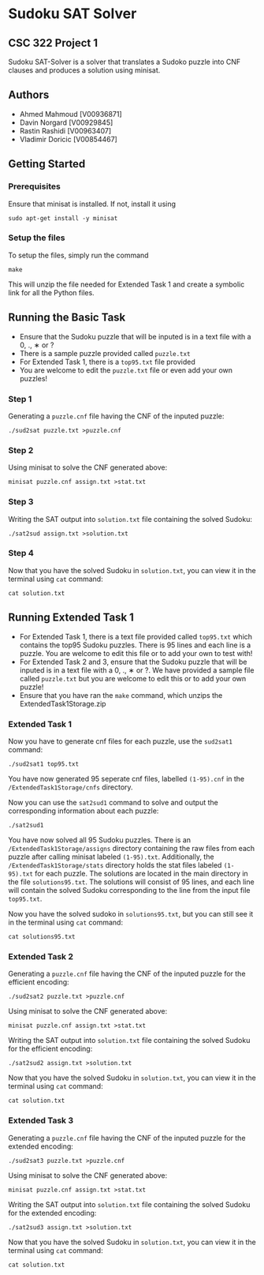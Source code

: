 # Sudoku SAT Solver
## CSC 322 Project 1
Sudoku SAT-Solver is a solver that translates a Sudoko puzzle into CNF clauses and produces a solution using minisat.
    
## Authors
- Ahmed Mahmoud [V00936871]
- Davin Norgard [V00929845]
- Rastin Rashidi [V00963407]
- Vladimir Doricic [V00854467]

## Getting Started
### Prerequisites
Ensure that minisat is installed. If not, install it using
```
sudo apt-get install -y minisat
```
### Setup the files
To setup the files, simply run the command
```
make
```
This will unzip the file needed for Extended Task 1 and create a symbolic link for all the Python files.
## Running the Basic Task
- Ensure that the Sudoku puzzle that will be inputed is in a text file with a 0, ., ∗ or ?
- There is a sample puzzle provided called `puzzle.txt` 
- For Extended Task 1, there is a `top95.txt` file provided 
- You are welcome to edit the `puzzle.txt` file or even add your own puzzles!

### Step 1
Generating a `puzzle.cnf` file having the CNF of the inputed puzzle:
```
./sud2sat puzzle.txt >puzzle.cnf
```

### Step 2
Using minisat to solve the CNF generated above:
```
minisat puzzle.cnf assign.txt >stat.txt
```

### Step 3
Writing the SAT output into `solution.txt` file containing the solved Sudoku:
```
./sat2sud assign.txt >solution.txt
```

### Step 4
Now that you have the solved Sudoku in `solution.txt`, you can view it in the terminal using `cat` command:
```
cat solution.txt
```

## Running Extended Task 1
- For Extended Task 1, there is a text file provided called `top95.txt` which contains the top95 Sudoku puzzles. There is 95 lines and each line is a puzzle. You are welcome to edit this file or to add your own to test with!
- For Extended Task 2 and 3, ensure that the Sudoku puzzle that will be inputed is in a text file with a 0, ., ∗ or ?. We have provided a sample file called `puzzle.txt` but you are welcome to edit this or to add your own puzzle!
- Ensure that you have ran the `make` command, which unzips the ExtendedTask1Storage.zip

### Extended Task 1
Now you have to generate cnf files for each puzzle, use the `sud2sat1` command:
```
./sud2sat1 top95.txt
```

You have now generated 95 seperate cnf files, labelled `(1-95).cnf` in the `/ExtendedTask1Storage/cnfs` directory.

Now you can use the `sat2sud1` command to solve and output the corresponding information about each puzzle:
```
./sat2sud1
```

You have now solved all 95 Sudoku puzzles. There is an `/ExtendedTask1Storage/assigns` directory containing the raw files from each puzzle after calling minisat labeled `(1-95).txt`.  Additionally, the `/ExtendedTask1Storage/stats` directory holds the stat files labeled `(1-95).txt` for each puzzle. The solutions are located in the main directory in the file `solutions95.txt`. The solutions will consist of 95 lines, and each line will contain the solved Sudoku corresponding to the line from the input file `top95.txt`.

Now you have the solved sudoko in `solutions95.txt`, but you can still see it in the terminal using `cat` command:
```
cat solutions95.txt
```

### Extended Task 2
Generating a `puzzle.cnf` file having the CNF of the inputed puzzle for the efficient encoding:
```
./sud2sat2 puzzle.txt >puzzle.cnf
```

Using minisat to solve the CNF generated above:
```
minisat puzzle.cnf assign.txt >stat.txt
```

Writing the SAT output into `solution.txt` file containing the solved Sudoku for the efficient encoding:
```
./sat2sud2 assign.txt >solution.txt
```

Now that you have the solved Sudoku in `solution.txt`, you can view it in the terminal using `cat` command:
```
cat solution.txt
```

### Extended Task 3
Generating a `puzzle.cnf` file having the CNF of the inputed puzzle for the extended encoding:
```
./sud2sat3 puzzle.txt >puzzle.cnf
```

Using minisat to solve the CNF generated above:
```
minisat puzzle.cnf assign.txt >stat.txt
```

Writing the SAT output into `solution.txt` file containing the solved Sudoku for the extended encoding:
```
./sat2sud3 assign.txt >solution.txt
```

Now that you have the solved Sudoku in `solution.txt`, you can view it in the terminal using `cat` command:
```
cat solution.txt
```

